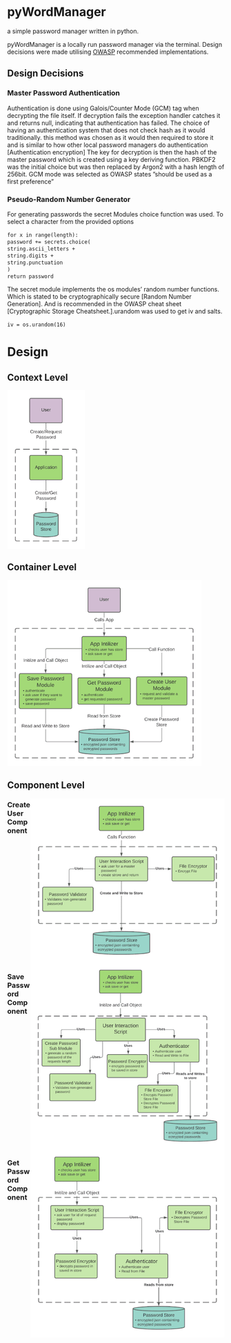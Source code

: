 # pyWordManager
a simple password manager written in python.

pyWordManager is a locally run password manager via the terminal. Design decisions were made utilising [OWASP](https://owasp.org/) recommended implementations.

## Design Decisions

### Master Password Authentication
Authentication is done using Galois/Counter Mode (GCM) tag when decrypting the file itself.
If decryption fails the exception handler catches it and returns null, indicating that
authentication has failed.
The choice of having an authentication system that does not check hash as it would
traditionally. this method was chosen as it would then required to store it and is similar to
how other local password managers do authentication [Authentication encryption]
The key for decryption is then the hash of the master password which is created using a key
deriving function. PBKDF2 was the initial choice but was then replaced by Argon2 with a
hash length of 256bit.
GCM mode was selected as OWASP states ”should be used as a first preference”

### Pseudo-Random Number Generator
For generating passwords the secret Modules choice function was used. To select a
character from the provided options
```
for x in range(length):
password += secrets.choice(
string.ascii_letters +
string.digits +
string.punctuation
)
return password
```
The secret module implements the os modules’ random number functions. Which is stated to
be cryptographically secure [Random Number Generation]. And is recommended in the
OWASP cheat sheet [Cryptographic Storage Cheatsheet.].urandom was used to get iv and salts.
```
iv = os.urandom(16)
```


# Design
## Context Level

<img align="left" class="context level design" src="./readme.assets/f.png" style="width:180px">

<br clear="left"/>


## Container Level
<img src="./readme.assets/sdfa.png" alt="container level design" style="width:450px"/>

## Component Level
<img align="right" src="./readme.assets/sadsaf.png" alt="component level: create user" style="width:450px"/>

### Create User Component

<br clear="right"/>

<img align="right" src="./readme.assets/savepasswordcontainer.png" alt="component level: save password" style="width:450px"/>

### Save Password Component

<br clear="right"/>

<img align="right" src="./readme.assets/unnamed.png" alt="component level: get password" style="width:450px"/>

### Get Password Component
